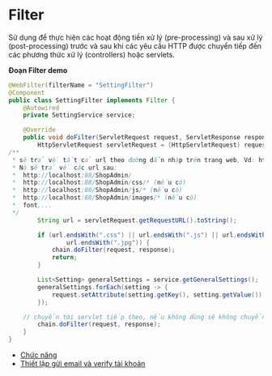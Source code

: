 # Filter

Sử dụng để thực hiện các hoạt động tiền xử lý (pre-processing) và sau xử lý (post-processing) trước và sau khi các yêu cầu HTTP được chuyển tiếp đến các phương thức xử lý (controllers) hoặc servlets.

**Đoạn Filter demo**

```java
@WebFilter(filterName = "SettingFilter")
@Component
public class SettingFilter implements Filter {
    @Autowired
    private SettingService service;

    @Override
    public void doFilter(ServletRequest request, ServletResponse response, FilterChain chain) throws ServletException, IOException {
        HttpServletRequest servletRequest = (HttpServletRequest) request;
/**
 * sẽ trả về tất cả url theo đường dẫn nhập trên trang web, Vd: http://localhost:88/ShopAdmin/
 * Nó sẽ trả về các url sau:
 *  http://localhost:88/ShopAdmin/
 *  http://localhost:88/ShopAdmin/css/* (nếu có)
 *  http://localhost:88/ShopAdmin/js/* (nếu có)
 *  http://localhost:88/ShopAdmin/images/* (nếu có)
 *  font,...
 */
        String url = servletRequest.getRequestURL().toString();

        if (url.endsWith(".css") || url.endsWith(".js") || url.endsWith(".png") ||
                url.endsWith(".jpg")) {
            chain.doFilter(request, response);
            return;
        }

        List<Setting> generalSettings = service.getGeneralSettings();
        generalSettings.forEach(setting -> {
            request.setAttribute(setting.getKey(), setting.getValue());
        });

    // chuyển tới servlet tiếp theo, nếu không dùng sẽ không chuyển tới được servlet tiếp theo
        chain.doFilter(request, response);
    }
}
```

- [Chức năng](Day011.md)
- [Thiết lập gửi email và verify tài khoản](Day032.md)
